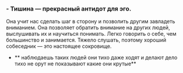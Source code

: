### - Тишина — прекрасный антидот для эго. 
Она учит нас сделать шаг в сторону и позволить другим завладеть вниманием. Она позволяет обратить внимание на других людей, выслушивать их и научиться понимать. Легко говорить о себе, чем большинство и занимается. Тяжело слушать, поэтому хороший собеседник — это настоящее сокровище.
- ** наблюдаешь таких людей они тихо даже ходят и делают дело тихо не орут не показывают какие они крутые**
